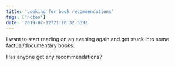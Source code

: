 ```yaml
---
title: 'Looking for book recommendations'
tags: ['notes'] 
date: '2019-07-12T21:10:32.539Z'
---
```

I want to start reading on an evening again and get stuck into some factual/documentary books.

Has anyone got any recommendations?  
